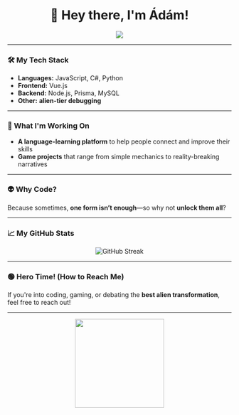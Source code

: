 <!-- GitHub README - vargacsadamx -->

<h1 align="center">👋 Hey there, I'm Ádám!</h1>

<p align="center">
  <img src="https://readme-typing-svg.herokuapp.com?font=Orbitron&size=22&duration=3000&color=00FF00&center=true&vCenter=true&width=400&lines=%F0%9F%91%BD+It's+Hero+Time!;%F0%9F%92%BB+Full-Stack+Developer;%F0%9F%A4%96+AI+Enthusiast;%F0%9F%8C%8D+Always+Learning!">
</p>

---

### 🛠️ My Tech Stack  
- **Languages:** JavaScript, C#, Python  
- **Frontend:** Vue.js  
- **Backend:** Node.js, Prisma, MySQL  
- **Other:** **alien-tier debugging**  

---

### 🚀 What I'm Working On  
- **A language-learning platform** to help people connect and improve their skills  
- **Game projects** that range from simple mechanics to reality-breaking narratives  

---

### 👽 Why Code?  
Because sometimes, **one form isn’t enough**—so why not **unlock them all**?  

---

### 📈 My GitHub Stats  
<p align="center">
  <img src="https://github-readme-streak-stats.herokuapp.com?user=TaborosiAkos&theme=radical&hide_border=true&date_format=M%20j%5B%2C%20Y%5D&ring=00FF00&fire=00FF00&sideNums=FFFFFF" alt="GitHub Streak">
</p>

---

### 🟢 Hero Time! (How to Reach Me)  
If you're into coding, gaming, or debating the **best alien transformation**, feel free to reach out!  

---

<p align="center">
  <img src="https://media.tenor.com/ZlSxpkcyT0kAAAAC/ben10-omnitrix.gif" width="200">
</p>
